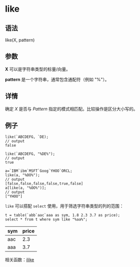 # like

## 语法

like(X, pattern)

## 参数

**X** 可以是字符串类型的标量/向量。

**pattern** 是一个字符串，通常包含通配符（例如 "%"）。

## 详情

确定 *X* 是否与 *Pattern* 指定的模式相匹配。比较操作是区分大小写的。

## 例子

```
like(`ABCDEFG, `DE);
// output
false

like(`ABCDEFG, "%DE%");
// output
true

a=`IBM`ibm`MSFT`Goog`YHOO`ORCL;
like(a, "%OO%");
// output
[false,false,false,false,true,false]
a[like(a, "%OO%")];
// output
["YHOO"]
```

`like` 可以搭配 `select`
使用，用于筛选字符串类型的列的范围：

```
t = table(`abb`aac`aaa as sym, 1.8 2.3 3.7 as price);
select * from t where sym like "%aa%";
```

| sym | price |
| --- | --- |
| aac | 2.3 |
| aaa | 3.7 |

相关函数：[ilike](../i/ilike.md)

